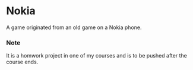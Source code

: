 # Nokia
A game originated from an old game on a Nokia phone. 
### Note
It is a homwork project in one of my courses and is to be pushed after the course ends. 
